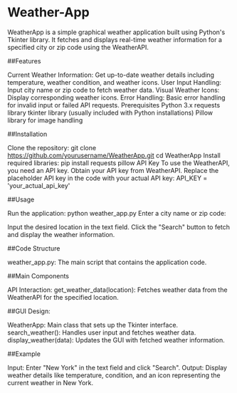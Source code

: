 # Weather-App

WeatherApp is a simple graphical weather application built using Python's Tkinter library. It fetches and displays real-time weather information for a specified city or zip code using the WeatherAPI.

##Features

Current Weather Information: Get up-to-date weather details including temperature, weather condition, and weather icons.
User Input Handling: Input city name or zip code to fetch weather data.
Visual Weather Icons: Display corresponding weather icons.
Error Handling: Basic error handling for invalid input or failed API requests.
Prerequisites
Python 3.x
requests library
tkinter library (usually included with Python installations)
Pillow library for image handling

##Installation

Clone the repository:
    git clone https://github.com/yourusername/WeatherApp.git
    cd WeatherApp
Install required libraries:
    pip install requests pillow
    API Key
To use the WeatherAPI, you need an API key. Obtain your API key from WeatherAPI.
Replace the placeholder API key in the code with your actual API key:
    API_KEY = 'your_actual_api_key'

##Usage

Run the application:
    python weather_app.py
Enter a city name or zip code:

Input the desired location in the text field.
Click the "Search" button to fetch and display the weather information.

##Code Structure

weather_app.py: The main script that contains the application code.

##Main Components

API Interaction:
get_weather_data(location): Fetches weather data from the WeatherAPI for the specified location.

##GUI Design:

WeatherApp: Main class that sets up the Tkinter interface.
search_weather(): Handles user input and fetches weather data.
display_weather(data): Updates the GUI with fetched weather information.

##Example

Input:
Enter "New York" in the text field and click "Search".
Output:
Display weather details like temperature, condition, and an icon representing the current weather in New York.
